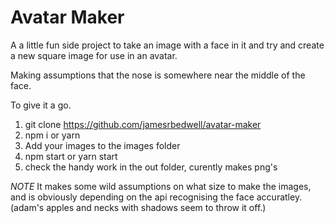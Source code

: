 # Avatar Maker

A a little fun side project to take an image with a face in it and try and create a new square image for use in an avatar.

Making assumptions that the nose is somewhere near the middle of the face.

To give it a go.

1. git clone https://github.com/jamesrbedwell/avatar-maker
2. npm i or yarn
3. Add your images to the images folder
4. npm start or yarn start
5. check the handy work in the out folder, curently makes png's

_NOTE_ It makes some wild assumptions on what size to make the images, and is obviously depending on the api recognising the face accuratley. (adam's apples and necks with shadows seem to throw it off.)
